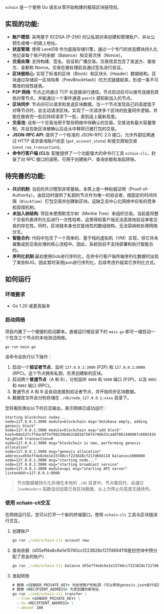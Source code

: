 `xchain` 是一个使用 Go 语言从零开始构建的极简区块链项目。

## 实现的功能:

- **账户模型**: 采用基于 ECDSA (P-256) 的公私钥对来创建和管理账户，并从公钥生成唯一的链上地址。
- **状态管理**: 使用 LevelDB 作为底层存储引擎，通过一个专门的状态模块持久化地记录每个账户的余额（Balance）和交易次序（Nonce）。
- **交易处理**: 支持构建、签名、验证和广播交易。交易信息包含了发送方、接收方、金额和 Nonce。交易在被处理前会通过签名进行验证。
- **区块链核心**: 实现了标准的区块（Block）和区块头（Header）数据结构。区块通过存储前一区块哈希（PrevBlockHash）的方式链接起来，形成一条不可篡改的线性链表。
- **P2P 网络**: 节点之间通过 TCP 长连接进行通信。节点启动后可以拨号连接到其他对等节点，并能通过一个事件通道 `peerCh` 感知新加入的节点。
- **区块同步**: 节点间可以请求和发送区块数据。当一个节点发现自己的高度低于对等节点时，会主动请求区块。实现了一次请求多个区块的批量同步逻辑，并能在接收完一批后持续请求下一批，直到追上最新高度。
- **交易池**: 设有一个交易池用于暂存网络中待确认的交易。交易池有最大容量限制，并且在新区块被确认后会从中移除已被打包的交易。
- **JSON-RPC API**: 提供了一个标准的 JSON-RPC 2.0 接口，允许外部应用通过 HTTP 请求查询账户状态 (`get_account_state`) 和提交原始交易 (`send_raw_transaction`)。
- **命令行客户端 (CLI)**: 配套提供了一个功能强大的命令行工具 `xchain-cli`，封装了对 RPC 接口的调用，可用于创建账户、查询余额和发起转账。

## 待完善的功能:

- **共识机制**: 当前的共识模型非常基础，本质上是一种权威证明（Proof-of-Authority）。由启动时提供了私钥的节点作为唯一的验证者，按固定的时间间隔（`BlockTime`）打包交易并创建新区块。这缺乏去中心化网络中应有的竞争和容错机制。
- **未加入树结构**: 项目未使用默克尔树（Merkle Tree）来组织交易。当前是将整个交易列表序列化后进行一次性哈希，这使得轻客户端无法高效地验证单笔交易的存在性。同时，区块链本身也仅是线性的数组结构，无法容纳和处理网络分叉。
- **智能合约**: 代码中包含了一个简单的、基于栈的虚拟机（VM）实现，但它并未被集成到交易处理的核心流程中。因此，系统目前不支持部署和执行智能合约。
- **序列化机制**:最初使用Gob进行序列化，在命令行客户端传输序列化数据时出现了某些BUG。因此暂时采用json进行序列化，后续考虑升级其它序列化方式。

## 如何运行

### 环境要求

- Go 1.20 或更高版本

### 启动网络

项目内置了一个便捷的启动脚本。直接运行根目录下的 `main.go` 即可一键启动一个包含三个节点的本地测试网络。

```cmd
go run main.go
```

该命令会执行以下操作：

1. 启动一个**验证者节点**，监听 `127.0.0.1:3000` (P2P) 和 `127.0.0.1:8000` (RPC)。这个节点拥有私钥，负责创建新的区块。
2. 启动两个**普通节点**（A 和 B），分别监听 `4000` 和 `5000` 端口 (P2P)，以及 `8001` 和 `8002` 端口 (RPC)。
3. 普通节点 A 和 B 会自动连接到验证者节点，并开始同步区块数据。
4. 数据库文件会分别存储在 `./db/node_127.0.0.1:xxxx` 目录下。

您将看到类似以下的日志输出，表示网络已成功运行：

```
Starting blockchain nodes...
node=127.0.0.1:3000 module=blockchain msg="database empty, adding genesis block"
node=127.0.0.1:3000 module=blockchain msg="add block" hash=b8a52fcffdac0ffef98239b4b3188187507e746633cadd7061440987c6802434 height=0 transaction=0
node=127.0.0.1:3000 msg="blockchain is new, performing genesis allocation"
node=127.0.0.1:3000 msg="genesis allocation" address=d55eff4e8c6e1e15740ccf223828cf217d694118 balance=1000000
node=127.0.0.1:3000 msg="starting node..."
node=127.0.0.1:3000 msg="starting broadcast service"
node=127.0.0.1:3000 module=api msg="starting API server" listenAddr=127.0.0.1:8000
```

> 节点数据被持久化存储在本地的 `./db` 目录中。节点重启时，会通过 `loadHeaders` 函数自动加载已有区块数据，从上次停止的高度无缝续传。

### 使用 xchain-cli交互

在网络运行后，您可以打开一个新的终端窗口，使用 `xchain-cli` 工具与区块链进行交互。

1. 创建账户

   ```cmd
   go run ./cmd/xchain-cli account new
   ```

2. 查询余额（d55eff4e8c6e1e15740ccf223828cf217d694118是创世块中预分配了资金的账户）

   ```cmd
   go run ./cmd/xchain-cli balance d55eff4e8c6e1e15740ccf223828cf217d694118
   ```

3. 发起转账

   ```cmd
   # 替换 <SENDER_PRIVATE_KEY> 为创世账户的私钥 (可以修改genesis.json自行设定)
   # 替换 <RECIPIENT_ADDRESS> 为您创建的新地址
   go run ./cmd/xchain-cli transfer \
     --from <SENDER_PRIVATE_KEY> \
     --to <RECIPIENT_ADDRESS> \
     --amount 100
   ```